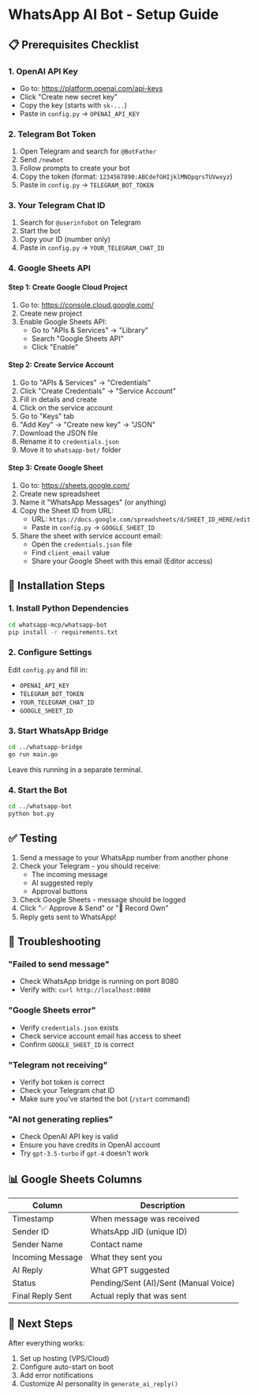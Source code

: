 # WhatsApp AI Bot - Setup Guide

## 📋 Prerequisites Checklist

### 1. **OpenAI API Key**
- Go to: https://platform.openai.com/api-keys
- Click "Create new secret key"
- Copy the key (starts with `sk-...`)
- Paste in `config.py` → `OPENAI_API_KEY`

### 2. **Telegram Bot Token**
1. Open Telegram and search for `@BotFather`
2. Send `/newbot`
3. Follow prompts to create your bot
4. Copy the token (format: `1234567890:ABCdefGHIjklMNOpqrsTUVwxyz`)
5. Paste in `config.py` → `TELEGRAM_BOT_TOKEN`

### 3. **Your Telegram Chat ID**
1. Search for `@userinfobot` on Telegram
2. Start the bot
3. Copy your ID (number only)
4. Paste in `config.py` → `YOUR_TELEGRAM_CHAT_ID`

### 4. **Google Sheets API**

#### Step 1: Create Google Cloud Project
1. Go to: https://console.cloud.google.com/
2. Create new project
3. Enable Google Sheets API:
   - Go to "APIs & Services" → "Library"
   - Search "Google Sheets API"
   - Click "Enable"

#### Step 2: Create Service Account
1. Go to "APIs & Services" → "Credentials"
2. Click "Create Credentials" → "Service Account"
3. Fill in details and create
4. Click on the service account
5. Go to "Keys" tab
6. "Add Key" → "Create new key" → "JSON"
7. Download the JSON file
8. Rename it to `credentials.json`
9. Move it to `whatsapp-bot/` folder

#### Step 3: Create Google Sheet
1. Go to: https://sheets.google.com/
2. Create new spreadsheet
3. Name it "WhatsApp Messages" (or anything)
4. Copy the Sheet ID from URL:
   - URL: `https://docs.google.com/spreadsheets/d/SHEET_ID_HERE/edit`
   - Paste in `config.py` → `GOOGLE_SHEET_ID`
5. Share the sheet with service account email:
   - Open the `credentials.json` file
   - Find `client_email` value
   - Share your Google Sheet with this email (Editor access)

## 🚀 Installation Steps

### 1. Install Python Dependencies
```bash
cd whatsapp-mcp/whatsapp-bot
pip install -r requirements.txt
```

### 2. Configure Settings
Edit `config.py` and fill in:
- `OPENAI_API_KEY`
- `TELEGRAM_BOT_TOKEN`
- `YOUR_TELEGRAM_CHAT_ID`
- `GOOGLE_SHEET_ID`

### 3. Start WhatsApp Bridge
```bash
cd ../whatsapp-bridge
go run main.go
```
Leave this running in a separate terminal.

### 4. Start the Bot
```bash
cd ../whatsapp-bot
python bot.py
```

## ✅ Testing

1. Send a message to your WhatsApp number from another phone
2. Check your Telegram - you should receive:
   - The incoming message
   - AI suggested reply
   - Approval buttons
3. Check Google Sheets - message should be logged
4. Click "✅ Approve & Send" or "🎤 Record Own"
5. Reply gets sent to WhatsApp!

## 🔧 Troubleshooting

### "Failed to send message"
- Check WhatsApp bridge is running on port 8080
- Verify with: `curl http://localhost:8080`

### "Google Sheets error"
- Verify `credentials.json` exists
- Check service account email has access to sheet
- Confirm `GOOGLE_SHEET_ID` is correct

### "Telegram not receiving"
- Verify bot token is correct
- Check your Telegram chat ID
- Make sure you've started the bot (`/start` command)

### "AI not generating replies"
- Check OpenAI API key is valid
- Ensure you have credits in OpenAI account
- Try `gpt-3.5-turbo` if `gpt-4` doesn't work

## 📊 Google Sheets Columns

| Column | Description |
|--------|-------------|
| Timestamp | When message was received |
| Sender ID | WhatsApp JID (unique ID) |
| Sender Name | Contact name |
| Incoming Message | What they sent you |
| AI Reply | What GPT suggested |
| Status | Pending/Sent (AI)/Sent (Manual Voice) |
| Final Reply Sent | Actual reply that was sent |

## 🎯 Next Steps

After everything works:
1. Set up hosting (VPS/Cloud)
2. Configure auto-start on boot
3. Add error notifications
4. Customize AI personality in `generate_ai_reply()`



